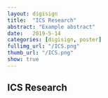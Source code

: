 ```yaml
---
layout: digisign
title:  "ICS Research"
abstract: "Example abstract"
date:   2019-5-14
categories: [digisign, poster]
fullimg_url: "/ICS.png"
thumb_url: "/ICS.png"
show: true
---
```

## ICS Research
